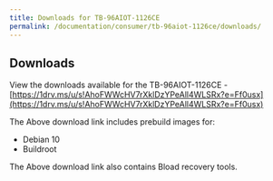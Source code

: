 ```yaml
---
title: Downloads for TB-96AIOT-1126CE
permalink: /documentation/consumer/tb-96aiot-1126ce/downloads/
---
```

## Downloads

View the downloads available for the TB-96AIOT-1126CE - [https://1drv.ms/u/s!AhoFWWcHV7rXklDzYPeAll4WLSRx?e=Ff0usx](https://1drv.ms/u/s!AhoFWWcHV7rXklDzYPeAll4WLSRx?e=Ff0usx)

The Above download link includes prebuild images for:
- Debian 10
- Buildroot

The Above download link also contains Bload recovery tools.